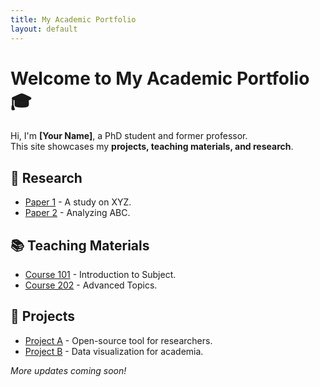 ```yaml
---
title: My Academic Portfolio
layout: default
---
```


# Welcome to My Academic Portfolio 🎓

Hi, I'm **[Your Name]**, a PhD student and former professor.  
This site showcases my **projects, teaching materials, and research**.

## 🔬 Research
- [Paper 1](#) - A study on XYZ.
- [Paper 2](#) - Analyzing ABC.

## 📚 Teaching Materials
- [Course 101](#) - Introduction to Subject.
- [Course 202](#) - Advanced Topics.

## 🚀 Projects
- [Project A](#) - Open-source tool for researchers.
- [Project B](#) - Data visualization for academia.

*More updates coming soon!*

